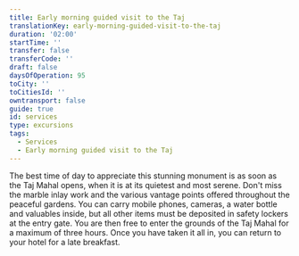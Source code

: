 ```yaml
---
title: Early morning guided visit to the Taj
translationKey: early-morning-guided-visit-to-the-taj
duration: '02:00'
startTime: ''
transfer: false
transferCode: ''
draft: false
daysOfOperation: 95
toCity: ''
toCitiesId: ''
owntransport: false
guide: true
id: services
type: excursions
tags:
  - Services
  - Early morning guided visit to the Taj
---
```

The best time of day to appreciate this stunning monument is as soon as the Taj Mahal opens, when it is at its quietest and most serene. Don't miss the marble inlay work and the various vantage points offered throughout the peaceful gardens.    You can carry mobile phones, cameras, a water bottle and valuables inside, but all other items must be deposited in safety lockers at the entry gate. You are then free to enter the grounds of the Taj Mahal for a maximum of three hours. Once you have taken it all in, you can return to your hotel for a late breakfast.